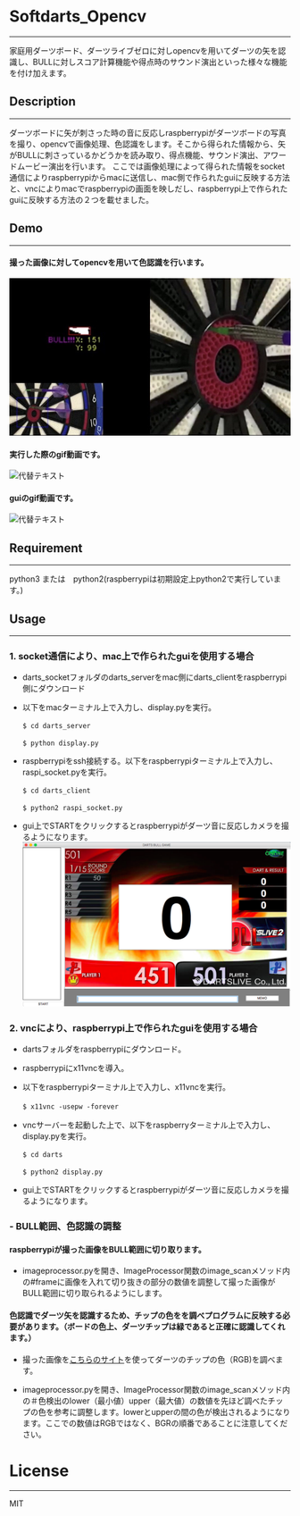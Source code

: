
# Softdarts_Opencv
----------
家庭用ダーツボード、ダーツライブゼロに対しopencvを用いてダーツの矢を認識し、BULLに対しスコア計算機能や得点時のサウンド演出といった様々な機能を付け加えます。



## Description
-----------
ダーツボードに矢が刺さった時の音に反応しraspberrypiがダーツボードの写真を撮り、opencvで画像処理、色認識をします。そこから得られた情報から、矢がBULLに刺さっているかどうかを読み取り、得点機能、サウンド演出、アワードムービー演出を行います。
ここでは画像処理によって得られた情報をsocket通信によりraspberrypiからmacに送信し、mac側で作られたguiに反映する方法と、vncによりmacでraspberrypiの画面を映しだし、raspberrypi上で作られたguiに反映する方法の２つを載せました。



## Demo
------------
#### 撮った画像に対してopencvを用いて色認識を行います。
![代替テキスト](https://github.com/y-azuma/opencv-softdarts/blob/master/images/darts_image.jpg?raw=true)


#### 実行した際のgif動画です。
![代替テキスト](https://github.com/y-azuma/opencv-softdarts/blob/master/images/Darts_Demo.gif?raw=true)


#### guiのgif動画です。
![代替テキスト](https://github.com/y-azuma/opencv-softdarts/blob/master/images/darts_demo_gui.gif?raw=true)



## Requirement
------------
python3 または　python2(raspberrypiは初期設定上python2で実行しています。)



## Usage
------------
### 1. socket通信により、mac上で作られたguiを使用する場合

+ darts_socketフォルダのdarts_serverをmac側にdarts_clientをraspberrypi側にダウンロード


+ 以下をmacターミナル上で入力し、display.pyを実行。

     ```$ cd darts_server ```

     ```$ python display.py ```
     
     
+ raspberrypiをssh接続する。以下をraspberrypiターミナル上で入力し、raspi_socket.pyを実行。

     ```$ cd darts_client ```

     ```$ python2 raspi_socket.py ```
     
     
+ gui上でSTARTをクリックするとraspberrypiがダーツ音に反応しカメラを撮るようになります。
![代替テキスト](https://github.com/y-azuma/opencv-softdarts/blob/master/images/gui_image.png?raw=true)


### 2. vncにより、raspberrypi上で作られたguiを使用する場合

+ dartsフォルダをraspberrypiにダウンロード。


+ raspberrypiにx11vncを導入。


+ 以下をraspberrypiターミナル上で入力し、x11vncを実行。

     ```$ x11vnc -usepw -forever```
　　　

+ vncサーバーを起動した上で、以下をraspberryターミナル上で入力し、display.pyを実行。

     ```$ cd darts ```

     ```$ python2 display.py ```
     
     
+ gui上でSTARTをクリックするとraspberrypiがダーツ音に反応しカメラを撮るようになります。
     
     
### - BULL範囲、色認識の調整
#### raspberrypiが撮った画像をBULL範囲に切り取ります。

+ imageprocessor.pyを開き、ImageProcessor関数のimage_scanメソッド内の#frameに画像を入れて切り抜きの部分の数値を調整して撮った画像がBULL範囲に切り取られるようにします。


#### 色認識でダーツ矢を認識するため、チップの色をを調べプログラムに反映する必要があります。（ボードの色上、ダーツチップは緑であると正確に認識してくれます。）

+ 撮った画像を[こちらのサイト](https://www.peko-step.com/tool/getcolor.html)を使ってダーツのチップの色（RGB)を調べます。


+ imageprocessor.pyを開き、ImageProcessor関数のimage_scanメソッド内の＃色検出のlower（最小値）upper（最大値）の数値を先ほど調べたチップの色を参考に調整します。lowerとupperの間の色が検出されるようになります。ここでの数値はRGBではなく、BGRの順番であることに注意してください。



# License
-------------
MIT











